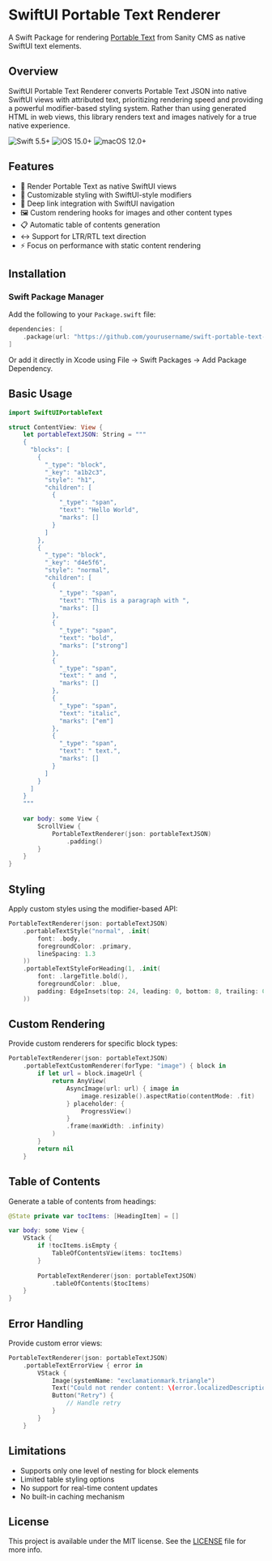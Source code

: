 # SwiftUI Portable Text Renderer

A Swift Package for rendering [Portable Text](https://github.com/portabletext/portabletext) from Sanity CMS as native SwiftUI text elements.

## Overview

SwiftUI Portable Text Renderer converts Portable Text JSON into native SwiftUI views with attributed text, prioritizing rendering speed and providing a powerful modifier-based styling system. Rather than using generated HTML in web views, this library renders text and images natively for a true native experience.

![Swift 5.5+](https://img.shields.io/badge/Swift-5.5%2B-orange)
![iOS 15.0+](https://img.shields.io/badge/iOS-15.0%2B-blue)
![macOS 12.0+](https://img.shields.io/badge/macOS-12.0%2B-blue)

## Features

- 📝 Render Portable Text as native SwiftUI views
- 🎨 Customizable styling with SwiftUI-style modifiers
- 🔗 Deep link integration with SwiftUI navigation
- 🖼️ Custom rendering hooks for images and other content types
- 📋 Automatic table of contents generation
- ↔️ Support for LTR/RTL text direction
- ⚡ Focus on performance with static content rendering

## Installation

### Swift Package Manager

Add the following to your `Package.swift` file:

```swift
dependencies: [
    .package(url: "https://github.com/yourusername/swift-portable-text-renderer.git", from: "1.0.0")
]
```

Or add it directly in Xcode using File → Swift Packages → Add Package Dependency.

## Basic Usage

```swift
import SwiftUIPortableText

struct ContentView: View {
    let portableTextJSON: String = """
    {
      "blocks": [
        {
          "_type": "block",
          "_key": "a1b2c3",
          "style": "h1",
          "children": [
            {
              "_type": "span",
              "text": "Hello World",
              "marks": []
            }
          ]
        },
        {
          "_type": "block",
          "_key": "d4e5f6",
          "style": "normal",
          "children": [
            {
              "_type": "span",
              "text": "This is a paragraph with ",
              "marks": []
            },
            {
              "_type": "span",
              "text": "bold",
              "marks": ["strong"]
            },
            {
              "_type": "span",
              "text": " and ",
              "marks": []
            },
            {
              "_type": "span",
              "text": "italic",
              "marks": ["em"]
            },
            {
              "_type": "span",
              "text": " text.",
              "marks": []
            }
          ]
        }
      ]
    }
    """
    
    var body: some View {
        ScrollView {
            PortableTextRenderer(json: portableTextJSON)
                .padding()
        }
    }
}
```

## Styling

Apply custom styles using the modifier-based API:

```swift
PortableTextRenderer(json: portableTextJSON)
    .portableTextStyle("normal", .init(
        font: .body,
        foregroundColor: .primary,
        lineSpacing: 1.3
    ))
    .portableTextStyleForHeading(1, .init(
        font: .largeTitle.bold(),
        foregroundColor: .blue,
        padding: EdgeInsets(top: 24, leading: 0, bottom: 8, trailing: 0)
    ))
```

## Custom Rendering

Provide custom renderers for specific block types:

```swift
PortableTextRenderer(json: portableTextJSON)
    .portableTextCustomRenderer(forType: "image") { block in
        if let url = block.imageUrl {
            return AnyView(
                AsyncImage(url: url) { image in
                    image.resizable().aspectRatio(contentMode: .fit)
                } placeholder: {
                    ProgressView()
                }
                .frame(maxWidth: .infinity)
            )
        }
        return nil
    }
```

## Table of Contents

Generate a table of contents from headings:

```swift
@State private var tocItems: [HeadingItem] = []

var body: some View {
    VStack {
        if !tocItems.isEmpty {
            TableOfContentsView(items: tocItems)
        }
        
        PortableTextRenderer(json: portableTextJSON)
            .tableOfContents($tocItems)
    }
}
```

## Error Handling

Provide custom error views:

```swift
PortableTextRenderer(json: portableTextJSON)
    .portableTextErrorView { error in
        VStack {
            Image(systemName: "exclamationmark.triangle")
            Text("Could not render content: \(error.localizedDescription)")
            Button("Retry") {
                // Handle retry
            }
        }
    }
```

## Limitations

- Supports only one level of nesting for block elements
- Limited table styling options
- No support for real-time content updates
- No built-in caching mechanism

## License

This project is available under the MIT license. See the [LICENSE](LICENSE) file for more info.
